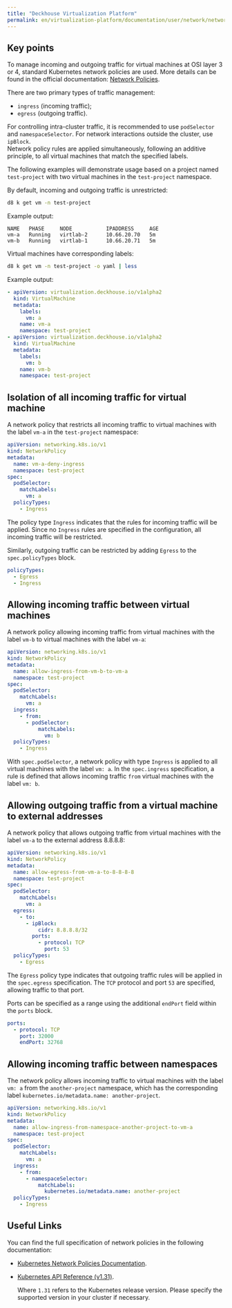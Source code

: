 ```yaml
---
title: "Deckhouse Virtualization Platform"
permalink: en/virtualization-platform/documentation/user/network/network-policies.html
---
```


## Key points

To manage incoming and outgoing traffic for virtual machines at OSI layer 3 or 4, standard Kubernetes network policies are used. More details can be found in the official documentation: [Network Policies](https://kubernetes.io/docs/concepts/services-networking/network-policies/).

There are two primary types of traffic management:

- `ingress` (incoming traffic);
- `egress` (outgoing traffic).

For controlling intra-cluster traffic, it is recommended to use `podSelector` and `namespaceSelector`. For network interactions outside the cluster, use `ipBlock`.  
Network policy rules are applied simultaneously, following an additive principle, to all virtual machines that match the specified labels.

The following examples will demonstrate usage based on a project named `test-project` with two virtual machines in the `test-project` namespace.

By default, incoming and outgoing traffic is unrestricted:

```bash
d8 k get vm -n test-project
```

Example output:

```console
NAME   PHASE     NODE           IPADDRESS     AGE
vm-a   Running   virtlab-2      10.66.20.70   5m
vm-b   Running   virtlab-1      10.66.20.71   5m
```

Virtual machines have corresponding labels:

```bash
d8 k get vm -n test-project -o yaml | less
```

Example output:

```yaml
- apiVersion: virtualization.deckhouse.io/v1alpha2
  kind: VirtualMachine
  metadata:
    labels:
      vm: a
    name: vm-a
    namespace: test-project
- apiVersion: virtualization.deckhouse.io/v1alpha2
  kind: VirtualMachine
  metadata:
    labels:
      vm: b
    name: vm-b
    namespace: test-project
```

## Isolation of all incoming traffic for virtual machine

A network policy that restricts all incoming traffic to virtual machines with the label `vm-a` in the `test-project` namespace:

```yaml
apiVersion: networking.k8s.io/v1
kind: NetworkPolicy
metadata:
  name: vm-a-deny-ingress
  namespace: test-project
spec:
  podSelector:
    matchLabels:
      vm: a
  policyTypes:
    - Ingress
```

The policy type `Ingress` indicates that the rules for incoming traffic will be applied. Since no `Ingress` rules are specified in the configuration, all incoming traffic will be restricted.

Similarly, outgoing traffic can be restricted by adding `Egress` to the `spec.policyTypes` block.

```yaml
policyTypes:
  - Egress
  - Ingress
```

## Allowing incoming traffic between virtual machines

A network policy allowing incoming traffic from virtual machines with the label `vm-b` to virtual machines with the label `vm-a`:

```yaml
apiVersion: networking.k8s.io/v1
kind: NetworkPolicy
metadata:
  name: allow-ingress-from-vm-b-to-vm-a
  namespace: test-project
spec:
  podSelector:
    matchLabels:
      vm: a
  ingress:
    - from:
      - podSelector:
          matchLabels:
            vm: b
  policyTypes:
    - Ingress
```

With `spec.podSelector`, a network policy with type `Ingress` is applied to all virtual machines with the label `vm: a`. In the `spec.ingress` specification, a rule is defined that allows incoming traffic `from` virtual machines with the label `vm: b`.

## Allowing outgoing traffic from a virtual machine to external addresses

A network policy that allows outgoing traffic from virtual machines with the label `vm-a` to the external address 8.8.8.8:

```yaml
apiVersion: networking.k8s.io/v1
kind: NetworkPolicy
metadata:
  name: allow-egress-from-vm-a-to-8-8-8-8
  namespace: test-project
spec:
  podSelector:
    matchLabels:
      vm: a
  egress:
    - to:
      - ipBlock:
          cidr: 8.8.8.8/32
        ports:
          - protocol: TCP
            port: 53
  policyTypes:
    - Egress
```

The `Egress` policy type indicates that outgoing traffic rules will be applied in the `spec.egress` specification. The `TCP` protocol and port `53` are specified, allowing traffic to that port.

Ports can be specified as a range using the additional `endPort` field within the `ports` block.

```yaml
ports:
  - protocol: TCP
    port: 32000
    endPort: 32768
```

## Allowing incoming traffic between namespaces

The network policy allows incoming traffic to virtual machines with the label `vm: a` from the `another-project` namespace, which has the corresponding label `kubernetes.io/metadata.name: another-project`.

```yaml
apiVersion: networking.k8s.io/v1
kind: NetworkPolicy
metadata:
  name: allow-ingress-from-namespace-another-project-to-vm-a
  namespace: test-project
spec:
  podSelector:
    matchLabels:
      vm: a
  ingress:
    - from:
      - namespaceSelector:
          matchLabels:
            kubernetes.io/metadata.name: another-project
  policyTypes:
    - Ingress
```

## Useful Links

You can find the full specification of network policies in the following documentation:

- [Kubernetes Network Policies Documentation](https://kubernetes.io/docs/concepts/services-networking/network-policies).
- [Kubernetes API Reference (v1.31)](https://kubernetes.io/docs/reference/generated/kubernetes-api/v1.31/#networkpolicy-v1-networking-k8s-io).

  Where `1.31` refers to the Kubernetes release version. Please specify the supported version in your cluster if necessary.
